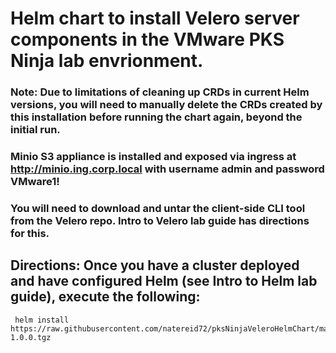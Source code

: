 # Helm chart to install Velero server components in the VMware PKS Ninja lab envrionment.

### Note: Due to limitations of cleaning up CRDs in current Helm versions, you will need to manually delete the CRDs created by this installation before running the chart again, beyond the initial run.

### Minio S3 appliance is installed and exposed via ingress at http://minio.ing.corp.local with username admin and password VMware1!

### You will need to download and untar the client-side CLI tool from the Velero repo. Intro to Velero lab guide has directions for this.

## Directions: Once you have a cluster deployed and have configured Helm (see Intro to Helm lab guide), execute the following:
```
 helm install https://raw.githubusercontent.com/natereid72/pksNinjaVeleroHelmChart/master/pksNinjaVelero-1.0.0.tgz
 ```
